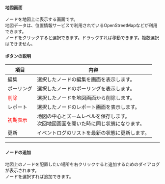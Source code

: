 #### 地図画面

<div class="text-xl mb-2 text-left">
ノードを地図上に表示する画面です。<br>
地図データは、位置情報サービスで利用されているOpenStreetMapなどが利用できます。<br>
ノードをクリックすると選択できます。ドラックすれば移動できます。複数選択はできません。
</div>


>>>
#### ボタンの説明

<div class="text-xl">

|項目|内容|
|----|----|
|編集|選択したノードの編集を画面を表示します。|
|ポーリング|選択したノードのポーリングを表示します。|
|<span style="color: red;">削除</span>|選択したノードを地図画面から削除します。|
|レポート|選択したノードのレポート画面を表示します。|
|<span style="color: red;">初期表示</span>|地図の中心とズームレベルを保存します。<br>次回地図画面を開いた時に同じ状態になります。|
|更新|イベントログのリストを最新の状態に更新します。|

</div>


---
#### ノードの追加

<div class="text-xl mb-2 text-left">
地図上のノードを配置したい場所を右クリックすると追加するためのダイアログが表示されます。
<br>ノードを選択すれば追加できます。

</div>

